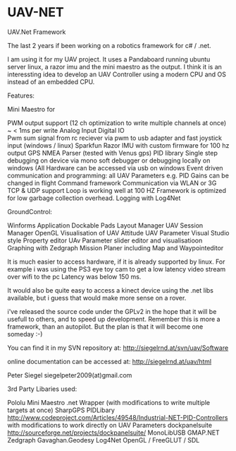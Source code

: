 UAV-NET
=======

UAV.Net Framework

The last 2 years if been working on a robotics framework for c# / .net.

I am using it for my UAV project. It uses a Pandaboard running ubuntu server linux, a razor imu and the mini maestro as the output.
I think it is an interessting idea to develop an UAV Controller using a modern CPU and OS instead of an embedded CPU. 

Features:

Mini Maestro for 

  PWM output support (12 ch optimization to write multiple channels at once) ~ < 1ms per write
  Analog Input 
  Digital IO   
Pwm sum signal from rc reciever via pwm to usb adapter and fast joystick input (windows / linux) 
Sparkfun Razor IMU with custom firmware for 100 hz output
GPS NMEA Parser (tested with Venus gps)
PID library 
Single step debugging on device via mono soft debugger or debugging locally on windows (All Hardware can be accessed via usb on windows
Event driven communication and programming:
      all UAV Parameters e.g. PID Gains can be changed in flight
Command framework
Communication via WLAN or 3G 
	TCP & UDP support
Loop is working well at 100 HZ
Framework is optimized for low garbage collection overhead.
Logging with Log4Net

GroundControl:

Winforms Application 
	Dockable Pads
	Layout Manager
	UAV Session Manager
OpenGL Visualisation of UAV Attitude
UAV Parameter Visual Studio style Property editor
UAv Parameter slider editor and visualisatioon
Graphing with Zedgraph
Mission Planer including Map and Waypointeditor


It is much easier to access hardware, if it is already supported by linux. For example i was using the PS3 eye toy cam to get a low latency video stream over wifi to the pc 
Latency was below 150 ms.

It would also be quite easy to access a kinect device using the .net libs available, but i guess that would make more sense on a rover. 


i've released the source code under the GPLv2 in the hope that it will be usefull to others, and to speed up development. Remember this is more a framework, than an autopilot. But the plan is that it will become one someday :-)


You can find it in my SVN repository at:
http://siegelrnd.at/svn/uav/Software

online documentation can be accessed at:
http://siegelrnd.at/uav/html


Peter Siegel
siegelpeter2009(at)gmail.com

3rd Party Libaries used:

Pololu Mini Maestro .net Wrapper (with modifications to write multiple targets at once)
SharpGPS
PIDLibary http://www.codeproject.com/Articles/49548/Industrial-NET-PID-Controllers with modifications to work directly on UAV Parameters
dockpanelsuite http://sourceforge.net/projects/dockpanelsuite/
MonoLibUSB
GMAP.NET
Zedgraph
Gavaghan.Geodesy
Log4Net
OpenGL / FreeGLUT / SDL









